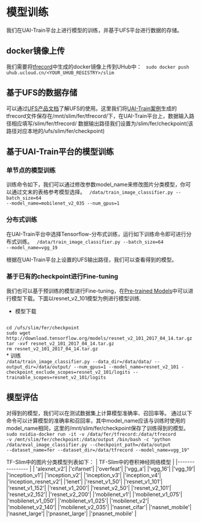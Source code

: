 

# 模型训练

我们在UAI-Train平台上进行模型的训练，并基于UFS平台进行数据的存储。

## docker镜像上传

我们需要将[tfrecord](uai-train/cases/slim/tfrecord)中生成的docker镜像上传到UHub中：
<code>
sudo docker push uhub.ucloud.cn/<YOUR_UHUB_REGISTRY>/slim
</code>

## 基于UFS的数据存储

可以通过[UFS产品文档](https://docs.ucloud.cn/ufs/README)了解UFS的使用。这里我们将[UAI-Train案例](uai-train/cases/slim/tfrecord)生成的tfrecord文件保存在/mnt/slim/fer/tfrecord/下，在UAI-Train平台上，数据输入路径相应填写/slim/fer/tfrecord/ 数据输出路径我们设置为/slim/fer/checkpoint(该路径对应本地的/ufs/slim/fer/checkpoint)

## 基于UAI-Train平台的模型训练

### 单节点的模型训练

训练命令如下，我们可以通过修改参数model\_name来修改图片分类模型，你可以通过文末的表格参考模型选择。
<code>
/data/train_image_classifier.py --batch_size=64 --model_name=mobilenet_v2_035 --num_gpus=1
</code>

### 分布式训练

在UAI-Train平台中选择Tensorflow-分布式训练，运行如下训练命令即可进行分布式训练。
<code>
/data/train_image_classifier.py --batch_size=64 --model_name=vgg_19
</code>

根据在UAI-Train平台上设置的UFS输出路径，我们可以查看得到的模型。

### 基于已有的checkpoint进行Fine-tuning

我们也可以基于预训练的模型进行Fine-tuning，在[Pre-trained Models](https://github.com/tensorflow/models/tree/master/research/slim#pre-trained-models)中可以进行模型下载。下面以resnet\_v2\_101模型为例进行模型训练.
  * 模型下载
<code>
cd /ufs/slim/fer/checkpoint
sudo wget http://download.tensorflow.org/models/resnet_v2_101_2017_04_14.tar.gz
tar -xvf resnet_v2_101_2017_04_14.tar.gz
rm resnet_v2_101_2017_04_14.tar.gz
</code>
  * 训练
<code>
/data/train_image_classifier.py --data_dir=/data/data/ --output_dir=/data/output/ --num_gpus=1 --model_name=resnet_v2_101 -checkpoint_exclude_scopes=resnet_v2_101/logits --trainable_scopes=resnet_v2_101/logits
</code>

## 模型评估

对得到的模型，我们可以在测试数据集上计算模型准确率、召回率等。
通过以下命令可以计算模型的准确率和召回率，其中model\_name应该与训练时使用的model\_name相同，这里的/mnt/slim/fer/checkpoint保存了训练得到的模型。
<code>
sudo nvidia-docker run -it -v /data/fer/tfrecord:/data/tfrecord -v /mnt/slim/fer/checkpoint:/data/output /bin/bash -c "python /data/eval_image_classifier.py --checkpoint_path=/data/output  --dataset_name=fer --dataset_dir=/data/tfrecord --model_name=vgg_19"
</code>

TF-Slim中的图片分类模型列表如下：
| TF-Slim中的卷积神经网络模型 |
|---------------- |
| 'alexnet_v2'|
|'cifarnet'|
|'overfeat'|
|'vgg\_a'|
|'vgg\_16'|
|'vgg\_19'|
|'inception\_v1'|
|'inception\_v2'|
|'inception\_v3'|
|'inception\_v4'|
|'inception\_resnet\_v2'|
|'lenet'|
|'resnet\_v1\_50'|
|'resnet\_v1\_101'|
|'resnet\_v1\_152'|
|'resnet\_v1\_200'|
|'resnet\_v2\_50'|
|'resnet\_v2\_101'|
|'resnet\_v2\_152'|
|'resnet\_v2\_200'|
|'mobilenet\_v1'|
|'mobilenet\_v1\_075'|
|'mobilenet\_v1\_050'|
|'mobilenet\_v1\_025'|
|'mobilenet\_v2'|
|'mobilenet\_v2\_140'|
|'mobilenet\_v2\_035'|
|'nasnet\_cifar'|
|'nasnet\_mobile'|
|'nasnet\_large'|
|'pnasnet\_large'|
|'pnasnet\_mobile' |